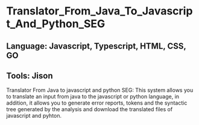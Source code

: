 # Translator_From_Java_To_Javascript_And_Python_SEG

## Language: Javascript, Typescript, HTML, CSS, GO
## Tools: Jison

Translator From Java to javascript and python SEG: This system allows you to translate an input from java to the javascript or python language, 
in addition, it allows you to generate error reports, tokens and the syntactic tree generated by the analysis and download the translated files of javascript and pyhton.
